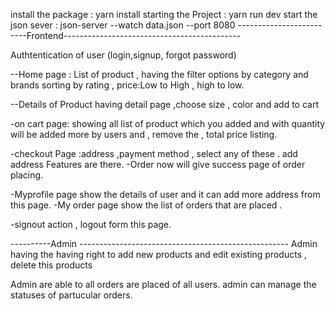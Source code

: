 install the package : yarn install
starting the Project : yarn run dev
start the json sever : json-server --watch data.json --port 8080
-------------------------Frontend--------------------------------------------

Authtentication of user (login,signup, forgot password)

--Home page : List of product , having the filter options by category and brands
sorting by rating , price:Low to High , high to low.

--Details of Product having detail page ,choose size , color and add to cart

-on cart page: showing all list of product which you added and with quantity will be added more by users and , remove the , total price listing.

-checkout Page :address ,payment method , select any of these .
add address Features are there.
-Order now will give success page of order placing.

-Myprofile page show the details of user and it can add more address from this page.
-My order page show the list of orders that are placed .

-signout action , logout form this page.

----------Admin ----------------------------------------------------
Admin having the having right to add new products and edit existing products ,
delete this products

Admin are able to all orders are placed of all users.
admin can manage the statuses of partucular orders.
